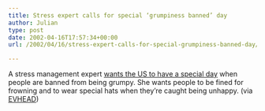 ```yaml
---
title: Stress expert calls for special ‘grumpiness banned’ day
author: Julian
type: post
date: 2002-04-16T17:57:34+00:00
url: /2002/04/16/stress-expert-calls-for-special-grumpiness-banned-day/

---
```

A stress management expert <a href="http://www.ananova.com/news/story/sm_567545.html?menu=news.quirkies" target="_blank">wants the US to have a special day</a> when people are banned from being grumpy. She wants people to be fined for frowning and to wear special hats when they&#8217;re caught being unhappy. (via <a href="http://www.evhead.com/" target="_blank">EVHEAD</a>)